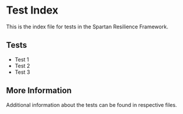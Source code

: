 # Test Index

This is the index file for tests in the Spartan Resilience Framework.

## Tests

- Test 1
- Test 2
- Test 3

## More Information

Additional information about the tests can be found in respective files.